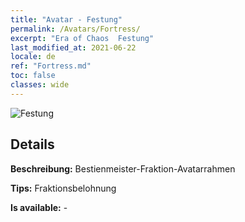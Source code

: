 ```yaml
---
title: "Avatar - Festung"
permalink: /Avatars/Fortress/
excerpt: "Era of Chaos  Festung"
last_modified_at: 2021-06-22
locale: de
ref: "Fortress.md"
toc: false
classes: wide
---
```

 ![Festung](/images/a/avatarFrame_46.png)

## Details

 **Beschreibung:** Bestienmeister-Fraktion-Avatarrahmen 

 **Tips:** Fraktionsbelohnung 

 **Is available:**  - 

